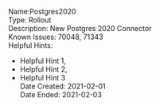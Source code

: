 Name:Postgres2020<br/>
Type: Rollout<br/>
Description: New Postgres 2020 Connector<br/>
Known Issues: 70048, 71343<br/>
Helpful Hints: 
* Helpful Hint 1,
* Helpful Hint 2,
* Helpful Hint 3<br/>
Date Created: 2021-02-01<br/>
Date Ended: 2021-02-03<br/>